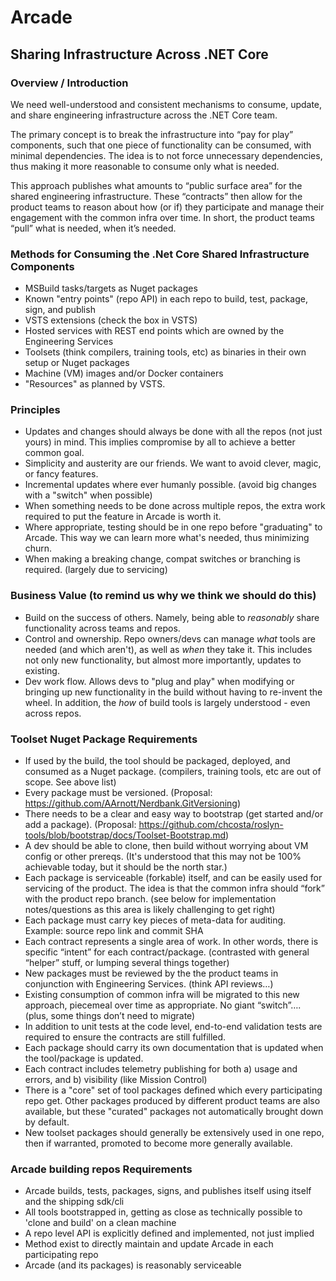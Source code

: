 # Arcade

## Sharing Infrastructure Across .NET Core

### Overview / Introduction
We need well-understood and consistent mechanisms to consume, update, and share engineering infrastructure across the .NET Core team.

The primary concept is to break the infrastructure into “pay for play” components, such that one piece of functionality can be consumed, with minimal dependencies.  The idea is to not force unnecessary dependencies, thus making it more reasonable to consume only what is needed.

This approach publishes what amounts to “public surface area” for the shared engineering infrastructure.  These “contracts” then allow for the product teams to reason about how (or if) they participate and manage their engagement with the common infra over time.  In short, the product teams “pull” what is needed, when it’s needed.

### Methods for Consuming the .Net Core Shared Infrastructure Components

- MSBuild tasks/targets as Nuget packages
- Known "entry points" (repo API) in each repo to build, test, package, sign, and publish
- VSTS extensions  (check the box in VSTS)
- Hosted services with REST end points which are owned by the Engineering Services
- Toolsets (think compilers, training tools, etc) as binaries in their own setup or Nuget packages
- Machine (VM) images and/or Docker containers
- "Resources" as planned by VSTS.

### Principles
- Updates and changes should always be done with all the repos (not just yours) in mind.  This implies compromise by all to achieve a better common goal.
- Simplicity and austerity are our friends.  We want to avoid clever, magic, or fancy features.
- Incremental updates where ever humanly possible.  (avoid big changes with a "switch" when possible)
- When something needs to be done across multiple repos, the extra work required to put the feature in Arcade is worth it.
- Where appropriate, testing should be in one repo before "graduating" to Arcade.  This way we can learn more what's needed, thus minimizing churn.
- When making a breaking change, compat switches or branching is required.  (largely due to servicing)

### Business Value (to remind us why we think we should do this)
-  Build on the success of others.  Namely, being able to _reasonably_ share functionality across teams and repos. 
-  Control and ownership.  Repo owners/devs can manage _what_ tools are needed (and which aren't), as well as _when_ they take it.  This includes not only new functionality, but almost more importantly, updates to existing.
-  Dev work flow.  Allows devs to "plug and play" when modifying or bringing up new functionality in the build without having to re-invent the wheel.  In addition, the _how_ of build tools is largely understood - even across repos.
 

### Toolset Nuget Package Requirements
-	If used by the build, the tool should be packaged, deployed, and consumed as a Nuget package.  (compilers, training tools, etc are out of scope.  See above list)
-	Every package must be versioned.  (Proposal: https://github.com/AArnott/Nerdbank.GitVersioning)
- There needs to be a clear and easy way to bootstrap (get started and/or add a package).  (Proposal: https://github.com/chcosta/roslyn-tools/blob/bootstrap/docs/Toolset-Bootstrap.md)
- A dev should be able to clone, then build without worrying about VM config or other prereqs.  (It's understood that this may not be 100% achievable today, but it should be the north star.)
-	Each package is serviceable (forkable) itself, and can be easily used for servicing of the product.  The idea is that the common infra should “fork” with the product repo branch.  (see below for implementation notes/questions as this area is likely challenging to get right)
- Each package must carry key pieces of meta-data for auditing.  Example: source repo link and commit SHA
-	Each contract represents a single area of work.  In other words, there is specific “intent” for each contract/package.  (contrasted with general “helper” stuff, or lumping several things together)
-	New packages must be reviewed by the the product teams in conjunction with Engineering Services.  (think API reviews…)
-	Existing consumption of common infra will be migrated to this new approach, piecemeal over time as appropriate.  No giant “switch”….  (plus, some things don’t need to migrate)
-	In addition to unit tests at the code level, end-to-end validation tests are required to ensure the contracts are still fulfilled.
- Each package should carry its own documentation that is updated when the tool/package is updated.
-	Each contract includes telemetry publishing for both a) usage and errors, and b) visibility (like Mission Control)
- There is a "core" set of tool packages defined which every participating repo get.  Other packages produced by different product teams are also available, but these "curated" packages not automatically brought down by default.
- New toolset packages should generally be extensively used in one repo, then if warranted, promoted to become more generally available.

### Arcade building repos Requirements
- Arcade builds, tests, packages, signs, and publishes itself using itself and the shipping sdk/cli
- All tools bootstrapped in, getting as close as technically possible to 'clone and build' on a clean machine
- A repo level API is explicitly defined and implemented, not just implied 
- Method exist to directly maintain and update Arcade in each participating repo
- Arcade (and its packages) is reasonably serviceable